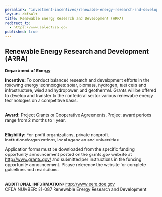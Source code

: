 ```yaml
---
permalink: "investment-incentives/renewable-energy-research-and-development-arra.html"
layout: default
title: Renewable Energy Research and Development (ARRA)
redirect_to:
  - https://www.selectusa.gov
published: true
---
```


<H2>Renewable Energy Research and Development (ARRA)</h2>
<P><STRONG>Department of Energy</strong></p>
<P><STRONG>Incentive:</strong> To conduct balanced research and development efforts in the following energy technologies: solar, biomass, hydrogen, fuel cells and infrastructure, wind and hydropower, and geothermal. Grants will be offered to develop and transfer to the nonfederal sector various renewable energy technologies on a competitive basis.<BR /><BR /></p>
<P><STRONG>Award:</strong> Project Grants or Cooperative Agreements. Project award periods range from 2 months to 1 year.<BR /><BR /></p>
<P><STRONG>Eligibility:</strong> For-profit organizations, private nonprofit institutions/organizations, local agencies and universities.</p>
<P>Application forms must be downloaded from the specific funding opportunity announcement posted on the grants.gov website at <A title=http://www.grants.gov/ href="http://www.grants.gov/">http://www.grants.gov/</a> and submitted per instructions in the funding opportunity announcement. Please reference the website for complete guidelines and restrictions.<BR /><BR /></p>
<P><STRONG>ADDITIONAL INFORMATION:</strong> <A href="http://www.eere.doe.gov/">http://www.eere.doe.gov</a><BR />CFDA NUMBER: 81-087 Renewable Energy Research and Development</p>